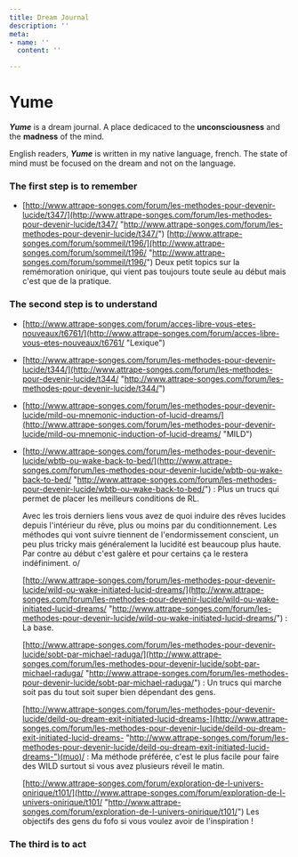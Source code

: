 ```yaml
---
title: Dream Journal
description: ''
meta:
- name: ''
  content: ''

---
```


# Yume

**_Yume_** is a dream journal. A place dedicaced to the **unconsciousness** and the **madness** of the mind.

English readers, **_Yume_** is written in my native language, french. The state of mind must be focused on the dream and not on the language.

### The first step is to remember

* [http://www.attrape-songes.com/forum/les-methodes-pour-devenir-lucide/t347/](http://www.attrape-songes.com/forum/les-methodes-pour-devenir-lucide/t347/ "http://www.attrape-songes.com/forum/les-methodes-pour-devenir-lucide/t347/")  [http://www.attrape-songes.com/forum/sommeil/t196/](http://www.attrape-songes.com/forum/sommeil/t196/ "http://www.attrape-songes.com/forum/sommeil/t196/")  Deux petit topics sur la remémoration onirique, qui vient pas toujours toute seule au début mais c'est que de la pratique. 

### The second step is to understand

* [http://www.attrape-songes.com/forum/acces-libre-vous-etes-nouveaux/t6761/](http://www.attrape-songes.com/forum/acces-libre-vous-etes-nouveaux/t6761/ "Lexique")
* [http://www.attrape-songes.com/forum/les-methodes-pour-devenir-lucide/t344/](http://www.attrape-songes.com/forum/les-methodes-pour-devenir-lucide/t344/ "http://www.attrape-songes.com/forum/les-methodes-pour-devenir-lucide/t344/")
* [http://www.attrape-songes.com/forum/les-methodes-pour-devenir-lucide/mild-ou-mnemonic-induction-of-lucid-dreams/](http://www.attrape-songes.com/forum/les-methodes-pour-devenir-lucide/mild-ou-mnemonic-induction-of-lucid-dreams/ "MILD")
* [http://www.attrape-songes.com/forum/les-methodes-pour-devenir-lucide/wbtb-ou-wake-back-to-bed/](http://www.attrape-songes.com/forum/les-methodes-pour-devenir-lucide/wbtb-ou-wake-back-to-bed/ "http://www.attrape-songes.com/forum/les-methodes-pour-devenir-lucide/wbtb-ou-wake-back-to-bed/") : Plus un trucs qui permet de placer les meilleurs conditions de RL. 

  Avec les trois derniers liens vous avez de quoi induire des rêves lucides depuis l'intérieur du rêve, plus ou moins par du conditionnement. Les méthodes qui vont suivre tiennent de l'endormissement conscient, un peu plus tricky mais généralement la lucidité est beaucoup plus haute. Par contre au début c'est galère et pour certains ça le restera indéfiniment. o/ 

  [http://www.attrape-songes.com/forum/les-methodes-pour-devenir-lucide/wild-ou-wake-initiated-lucid-dreams/](http://www.attrape-songes.com/forum/les-methodes-pour-devenir-lucide/wild-ou-wake-initiated-lucid-dreams/ "http://www.attrape-songes.com/forum/les-methodes-pour-devenir-lucide/wild-ou-wake-initiated-lucid-dreams/") : La base. 

  [http://www.attrape-songes.com/forum/les-methodes-pour-devenir-lucide/sobt-par-michael-raduga/](http://www.attrape-songes.com/forum/les-methodes-pour-devenir-lucide/sobt-par-michael-raduga/ "http://www.attrape-songes.com/forum/les-methodes-pour-devenir-lucide/sobt-par-michael-raduga/") : Un trucs qui marche soit pas du tout soit super bien dépendant des gens. 

  [http://www.attrape-songes.com/forum/les-methodes-pour-devenir-lucide/deild-ou-dream-exit-initiated-lucid-dreams-](http://www.attrape-songes.com/forum/les-methodes-pour-devenir-lucide/deild-ou-dream-exit-initiated-lucid-dreams- "http://www.attrape-songes.com/forum/les-methodes-pour-devenir-lucide/deild-ou-dream-exit-initiated-lucid-dreams-")(muo)/ : Ma méthode préférée, c'est le plus facile pour faire des WILD surtout si vous avez plusieurs réveil le matin. 

  [http://www.attrape-songes.com/forum/exploration-de-l-univers-onirique/t101/](http://www.attrape-songes.com/forum/exploration-de-l-univers-onirique/t101/ "http://www.attrape-songes.com/forum/exploration-de-l-univers-onirique/t101/") Les objectifs des gens du fofo si vous voulez avoir de l'inspiration !

### The third is to act